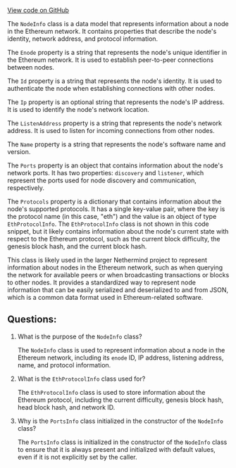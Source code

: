 [View code on GitHub](https://github.com/NethermindEth/nethermind/src/Nethermind/Nethermind.JsonRpc/Modules/Admin/NodeInfo.cs)

The `NodeInfo` class is a data model that represents information about a node in the Ethereum network. It contains properties that describe the node's identity, network address, and protocol information.

The `Enode` property is a string that represents the node's unique identifier in the Ethereum network. It is used to establish peer-to-peer connections between nodes.

The `Id` property is a string that represents the node's identity. It is used to authenticate the node when establishing connections with other nodes.

The `Ip` property is an optional string that represents the node's IP address. It is used to identify the node's network location.

The `ListenAddress` property is a string that represents the node's network address. It is used to listen for incoming connections from other nodes.

The `Name` property is a string that represents the node's software name and version.

The `Ports` property is an object that contains information about the node's network ports. It has two properties: `discovery` and `listener`, which represent the ports used for node discovery and communication, respectively.

The `Protocols` property is a dictionary that contains information about the node's supported protocols. It has a single key-value pair, where the key is the protocol name (in this case, "eth") and the value is an object of type `EthProtocolInfo`. The `EthProtocolInfo` class is not shown in this code snippet, but it likely contains information about the node's current state with respect to the Ethereum protocol, such as the current block difficulty, the genesis block hash, and the current block hash.

This class is likely used in the larger Nethermind project to represent information about nodes in the Ethereum network, such as when querying the network for available peers or when broadcasting transactions or blocks to other nodes. It provides a standardized way to represent node information that can be easily serialized and deserialized to and from JSON, which is a common data format used in Ethereum-related software.
## Questions: 
 1. What is the purpose of the `NodeInfo` class?
    
    The `NodeInfo` class is used to represent information about a node in the Ethereum network, including its `enode` ID, IP address, listening address, name, and protocol information.

2. What is the `EthProtocolInfo` class used for?
    
    The `EthProtocolInfo` class is used to store information about the Ethereum protocol, including the current difficulty, genesis block hash, head block hash, and network ID.

3. Why is the `PortsInfo` class initialized in the constructor of the `NodeInfo` class?
    
    The `PortsInfo` class is initialized in the constructor of the `NodeInfo` class to ensure that it is always present and initialized with default values, even if it is not explicitly set by the caller.